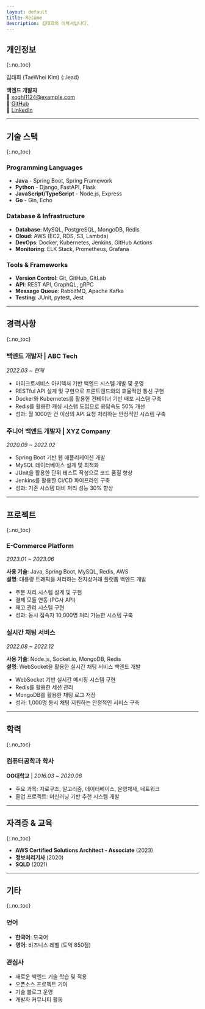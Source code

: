 ```yaml
---
layout: default
title: Resume
description: 김태회의 이력서입니다.
---
```


## 개인정보
{:.no_toc}

김태회 (TaeWhei Kim)
{:.lead}

**백엔드 개발자**  
📧 xoghl1124@example.com  
🔗 [GitHub](https://github.com/F-los)  
🔗 [LinkedIn](https://linkedin.com/in/your-linkedin)  

---

## 기술 스택
{:.no_toc}

### Programming Languages
- **Java** - Spring Boot, Spring Framework
- **Python** - Django, FastAPI, Flask
- **JavaScript/TypeScript** - Node.js, Express
- **Go** - Gin, Echo

### Database & Infrastructure
- **Database**: MySQL, PostgreSQL, MongoDB, Redis
- **Cloud**: AWS (EC2, RDS, S3, Lambda)
- **DevOps**: Docker, Kubernetes, Jenkins, GitHub Actions
- **Monitoring**: ELK Stack, Prometheus, Grafana

### Tools & Frameworks
- **Version Control**: Git, GitHub, GitLab
- **API**: REST API, GraphQL, gRPC
- **Message Queue**: RabbitMQ, Apache Kafka
- **Testing**: JUnit, pytest, Jest

---

## 경력사항
{:.no_toc}

### 백엔드 개발자 | ABC Tech
*2022.03 ~ 현재*

- 마이크로서비스 아키텍처 기반 백엔드 시스템 개발 및 운영
- RESTful API 설계 및 구현으로 프론트엔드와의 효율적인 통신 구현
- Docker와 Kubernetes를 활용한 컨테이너 기반 배포 시스템 구축
- Redis를 활용한 캐싱 시스템 도입으로 응답속도 50% 개선
- 성과: 월 1000만 건 이상의 API 요청 처리하는 안정적인 시스템 구축

### 주니어 백엔드 개발자 | XYZ Company
*2020.09 ~ 2022.02*

- Spring Boot 기반 웹 애플리케이션 개발
- MySQL 데이터베이스 설계 및 최적화
- JUnit을 활용한 단위 테스트 작성으로 코드 품질 향상
- Jenkins를 활용한 CI/CD 파이프라인 구축
- 성과: 기존 시스템 대비 처리 성능 30% 향상

---

## 프로젝트
{:.no_toc}

### E-Commerce Platform
*2023.01 ~ 2023.06*

**사용 기술**: Java, Spring Boot, MySQL, Redis, AWS  
**설명**: 대용량 트래픽을 처리하는 전자상거래 플랫폼 백엔드 개발

- 주문 처리 시스템 설계 및 구현
- 결제 모듈 연동 (PG사 API)
- 재고 관리 시스템 구현
- 성과: 동시 접속자 10,000명 처리 가능한 시스템 구축

### 실시간 채팅 서비스
*2022.08 ~ 2022.12*

**사용 기술**: Node.js, Socket.io, MongoDB, Redis  
**설명**: WebSocket을 활용한 실시간 채팅 서비스 백엔드 개발

- WebSocket 기반 실시간 메시징 시스템 구현
- Redis를 활용한 세션 관리
- MongoDB를 활용한 채팅 로그 저장
- 성과: 1,000명 동시 채팅 지원하는 안정적인 서비스 구축

---

## 학력
{:.no_toc}

### 컴퓨터공학과 학사
**OO대학교** | *2016.03 ~ 2020.08*

- 주요 과목: 자료구조, 알고리즘, 데이터베이스, 운영체제, 네트워크
- 졸업 프로젝트: 머신러닝 기반 추천 시스템 개발

---

## 자격증 & 교육
{:.no_toc}

- **AWS Certified Solutions Architect - Associate** (2023)
- **정보처리기사** (2020)
- **SQLD** (2021)

---

## 기타
{:.no_toc}

### 언어
- **한국어**: 모국어
- **영어**: 비즈니스 레벨 (토익 850점)

### 관심사
- 새로운 백엔드 기술 학습 및 적용
- 오픈소스 프로젝트 기여
- 기술 블로그 운영
- 개발자 커뮤니티 활동